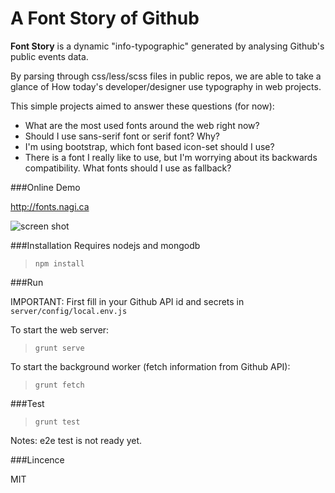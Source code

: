 A Font Story of Github
========================

**Font Story** is a dynamic "info-typographic" generated by analysing Github's public events data.

By parsing through css/less/scss files in public repos, we are able to take a glance of How today's developer/designer use typography in web projects.

This simple projects aimed to answer these questions (for now):

- What are the most used fonts around the web right now?
- Should I use sans-serif font or serif font? Why?
- I'm using bootstrap, which font based icon-set should I use?
- There is a font I really like to use, but I'm worrying about its backwards compatibility. What fonts should I use as fallback?


###Online Demo

http://fonts.nagi.ca


![screen shot](http://nagi.ca/u/fonts_nagi_ca.png "screen shot")



###Installation
Requires nodejs and mongodb

> ```npm install```

###Run

IMPORTANT: First fill in your Github API id and secrets in `server/config/local.env.js`

To start the web server:

> ```grunt serve```

To start the background worker (fetch information from Github API):

> ```grunt fetch```


###Test

> ```grunt test```

Notes: e2e test is not ready yet.


###Lincence

MIT



